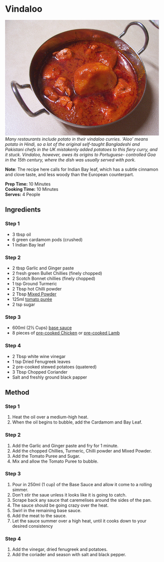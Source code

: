 # Vindaloo 

![Vindaloo](resources/vindaloo.jpg)   
*Many restaurants include potato in their vindaloo curries. ‘Aloo’ means potato in Hindi, so a lot of the original self-taught Bangladeshi and Pakistani chefs in the UK mistakenly added potatoes to this fiery curry, and it stuck. Vindaloo, however, owes its origins to Portuguese- controlled Goa in the 15th century, where the dish was usually served with pork.*

**Note**: The recipe here calls for Indian Bay leaf, which has a subtle cinnamon and clove taste, and less woody than the European counterpart.

**Prep Time:** 10 Minutes   
**Cooking Time:** 10 Minutes   
**Serves:** 4 People

## Ingredients
### Step 1
- 3 tbsp oil
- 6 green cardamom pods (crushed)
- 1 Indian Bay leaf
### Step 2
- 2 tbsp Garlic and Ginger paste
- 2 fresh green Bullet Chillies (finely chopped)
- 2 Scotch Bonnet chillies (finely chopped)
- 1 tsp Ground Turmeric
- 2 Tbsp hot Chilli powder
- 2 Tbsp [Mixed Powder](../Base/mixed-powder.md)
- 125ml [tomato purée](../Base/tomato-puree.md)
- 2 tsp sugar
### Step 3
- 600ml (2½ Cups) [base sauce](../Base/curry-base.md)
- 8 pieces of [pre-cooked Chicken](../Base/pre-cooked-chicken.md) or [pre-cooked Lamb](../Base/pre-cooked-lamb.md)
### Step 4
- 2 Tbsp white wine vinegar
- 1 tsp Dried Fenugreek leaves
- 2 pre-cooked stewed potatoes (quatered)
- 3 Tbsp Chopped Coriander
- Salt and freshly ground black papper

## Method
### Step 1
1. Heat the oil over a medium-high heat.
2. When the oil begins to bubble, add the Cardamom and Bay Leaf.
### Step 2
1. Add the Garlic and Ginger paste and fry for 1 minute.
2. Add the chopped Chillies, Turmeric, Chilli powder and Mixed Powder.
3. Add the Tomato Puree and Sugar.
4. Mix and allow the Tomato Puree to bubble.
### Step 3
1. Pour in 250ml (1 cup) of the Base Sauce and allow it come to a rolling simmer.
2. Don't stir the saue unless it looks like it is going to catch.
3. Scrape back any sauce that caremelises around the sides of the pan.
4. The sauce should be going crazy over the heat.
5. Swirl in the remaining base sauce.
6. Add the meat to the sauce.
7. Let the sauce summer over a high heat, until it cooks down to your desired consistency
### Step 4
1. Add the vinegar, dried fenugreek and potatoes.
2. Add the coriader and season with salt and black pepper.
